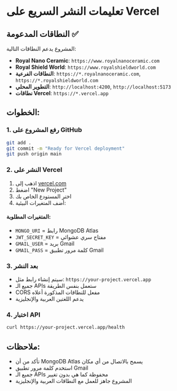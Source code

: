 # تعليمات النشر السريع على Vercel

## النطاقات المدعومة ✅

المشروع يدعم النطاقات التالية:

- **Royal Nano Ceramic**: `https://www.royalnanoceramic.com`
- **Royal Shield World**: `https://www.royalshieldworld.com`
- **النطاقات الفرعية**: `https://*.royalnanoceramic.com`, `https://*.royalshieldworld.com`
- **التطوير المحلي**: `http://localhost:4200`, `http://localhost:5173`
- **نطاقات Vercel**: `https://*.vercel.app`

## الخطوات:

### 1. رفع المشروع على GitHub

```bash
git add .
git commit -m "Ready for Vercel deployment"
git push origin main
```

### 2. النشر على Vercel

1. اذهب إلى [vercel.com](https://vercel.com)
2. اضغط "New Project"
3. اختر المستودع الخاص بك
4. أضف المتغيرات البيئية:

#### المتغيرات المطلوبة:

- `MONGO_URI` = رابط MongoDB Atlas
- `JWT_SECRET_KEY` = مفتاح سري عشوائي
- `GMAIL_USER` = بريد Gmail
- `GMAIL_PASS` = كلمة مرور تطبيق Gmail

### 3. بعد النشر

- سيتم إنشاء رابط مثل: `https://your-project.vercel.app`
- جميع الـ APIs ستعمل بنفس الطريقة
- CORS مفعل للنطاقات المذكورة أعلاه
- يدعم اللغتين العربية والإنجليزية

### 4. اختبار API

```bash
curl https://your-project.vercel.app/health
```

## ملاحظات:

- تأكد من أن MongoDB Atlas يسمح بالاتصال من أي مكان
- استخدم كلمة مرور تطبيق Gmail
- جميع الـ APIs محفوظة كما هي بدون تغيير
- المشروع جاهز للعمل مع النطاقات العربية والإنجليزية
